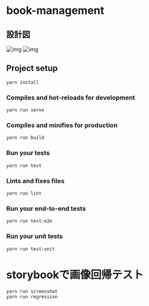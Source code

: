 # book-management

## 設計図
![img](https://s3.amazonaws.com/media-p.slid.es/uploads/891964/images/5473210/State_Machine_Diagram.png)
![img](https://s3.amazonaws.com/media-p.slid.es/uploads/891964/images/5473230/_.png)

## Project setup
```
yarn install
```

### Compiles and hot-reloads for development
```
yarn run serve
```

### Compiles and minifies for production
```
yarn run build
```

### Run your tests
```
yarn run test
```

### Lints and fixes files
```
yarn run lint
```

### Run your end-to-end tests
```
yarn run test:e2e
```

### Run your unit tests
```
yarn run test:unit
```

# storybookで画像回帰テスト

```
yarn run screenshot
yarn run regression
```
